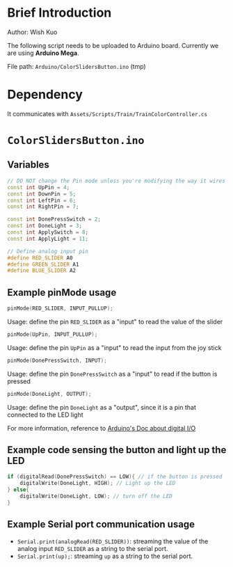 # Brief Introduction
Author: Wish Kuo

The following script needs to be uploaded to Arduino board. Currently we are using **Arduino Mega**.

File path: `Arduino/ColorSlidersButton.ino` (tmp)

# Dependency
It communicates with `Assets/Scripts/Train/TrainColorController.cs`

# `ColorSlidersButton.ino`
## Variables
``` C++
// DO NOT change the Pin mode unless you're modifying the way it wires
const int UpPin = 4;
const int DownPin = 5;
const int LeftPin = 6;
const int RightPin = 7;

const int DonePressSwitch = 2;
const int DoneLight = 3;
const int ApplySwitch = 8;
const int ApplyLight = 11;

// Define analog input pin
#define RED_SLIDER A0
#define GREEN_SLIDER A1
#define BLUE_SLIDER A2
```

## Example pinMode usage
``` C++
pinMode(RED_SLIDER, INPUT_PULLUP);
```
Usage: define the pin `RED_SLIDER` as a "input" to read the value of the slider

``` C++
pinMode(UpPin, INPUT_PULLUP);
```
Usage: define the pin `UpPin` as a "input" to read the input from the joy stick

``` C++
pinMode(DonePressSwitch, INPUT);
```
Usage: define the pin `DonePressSwitch` as a "input" to read if the button is pressed

``` C++
pinMode(DoneLight, OUTPUT);
```
Usage: define the pin `DoneLight` as a  "output", since it is a pin that connected to the LED light

For more information, reference to [Arduino's Doc about digital I/O](https://www.arduino.cc/reference/en/language/functions/digital-io/pinmode/)

## Example code sensing the button and light up the LED
``` C++
if (digitalRead(DonePressSwitch) == LOW){ // if the button is pressed
    digitalWrite(DoneLight, HIGH); // Light up the LED
} else{
    digitalWrite(DoneLight, LOW); // turn off the LED
}
```

## Example Serial port communication usage
-  `Serial.print(analogRead(RED_SLIDER))`: streaming the value of the analog input `RED_SLIDER` as a string to the serial port.
-  `Serial.print(up);`: streaming `up` as a string to the serial port.